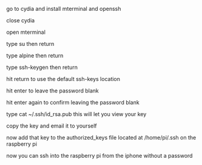 go to cydia and install mterminal and openssh

close cydia

open mterminal

type su then return

type alpine then return

type ssh-keygen then return

hit return to use the default ssh-keys location

hit enter to leave the password blank

hit enter again to confirm leaving the password blank

type cat ~/.ssh/id_rsa.pub this will let you view your key

copy the key and email it to yourself

now add that key to the authorized_keys file located at /home/pi/.ssh on the raspberry pi

now you can ssh into the raspberry pi from the iphone without a password




